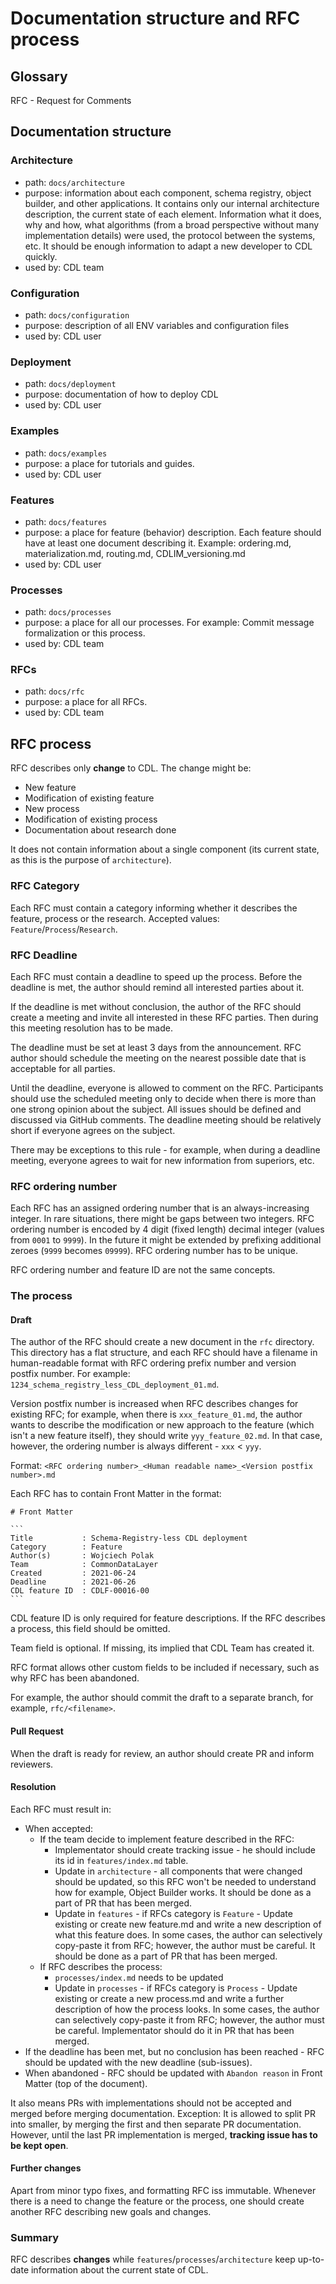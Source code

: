 # Documentation structure and RFC process

## Glossary

RFC - Request for Comments

## Documentation structure

### Architecture
* path: `docs/architecture`
* purpose: information about each component, schema registry, object builder, and other applications. It contains only our internal architecture description, the current state of each element. Information what it does, why and how, what algorithms (from a broad perspective without many implementation details) were used, the protocol between the systems, etc. It should be enough information to adapt a new developer to CDL quickly. 
* used by: CDL team

### Configuration
* path: `docs/configuration`
* purpose: description of all ENV variables and configuration files
* used by: CDL user

### Deployment
* path: `docs/deployment`
* purpose: documentation of how to deploy CDL
* used by: CDL user

### Examples
* path: `docs/examples`
* purpose: a place for tutorials and guides.
* used by: CDL user

### Features
* path: `docs/features`
* purpose: a place for feature (behavior) description. Each feature should have at least one document describing it. Example: ordering.md, materialization.md, routing.md, CDLIM_versioning.md
* used by: CDL user

### Processes
* path: `docs/processes`
* purpose: a place for all our processes. For example: Commit message formalization or this process.
* used by: CDL team

### RFCs
* path: `docs/rfc`
* purpose: a place for all RFCs.
* used by: CDL team

## RFC process

RFC describes only **change** to CDL. The change might be:
* New feature
* Modification of existing feature
* New process
* Modification of existing process
* Documentation about research done

It does not contain information about a single component (its current state, as this is the purpose of `architecture`).

### RFC Category

Each RFC must contain a category informing whether it describes the feature, process or the research.
Accepted values: `Feature`/`Process`/`Research`.

### RFC Deadline

Each RFC must contain a deadline to speed up the process.
Before the deadline is met, the author should remind all interested parties about it.

If the deadline is met without conclusion, the author of the RFC should create a meeting and invite all interested in these RFC parties. Then during this meeting resolution has to be made.

The deadline must be set at least 3 days from the announcement. RFC author should schedule the meeting on the nearest possible date that is acceptable for all parties.

Until the deadline, everyone is allowed to comment on the RFC. Participants should use the scheduled meeting only to decide when there is more than one strong opinion about the subject. All issues should be defined and discussed via GitHub comments. The deadline meeting should be relatively short if everyone agrees on the subject.

There may be exceptions to this rule - for example, when during a deadline meeting, everyone agrees to wait for new information from superiors, etc.

### RFC ordering number

Each RFC has an assigned ordering number that is an always-increasing integer. In rare situations, there might be gaps between two integers.
RFC ordering number is encoded by 4 digit (fixed length) decimal integer (values from `0001` to `9999`). In the future it might be extended by prefixing additional zeroes (`9999` becomes `09999`).
RFC ordering number has to be unique.

RFC ordering number and feature ID are not the same concepts.

### The process

#### Draft
The author of the RFC should create a new document in the `rfc` directory. This directory has a flat structure, and each RFC should have a filename in human-readable format with RFC ordering prefix number and version postfix number. For example: `1234_schema_registry_less_CDL_deployment_01.md`.

Version postfix number is increased when RFC describes changes for existing RFC; for example, when there is `xxx_feature_01.md`, the author wants to describe the modification or new approach to the feature (which isn't a new feature itself), they should write `yyy_feature_02.md`. In that case, however, the ordering number is always different - `xxx` < `yyy`.

Format:
`<RFC ordering number>_<Human readable name>_<Version postfix number>.md`

Each RFC has to contain Front Matter in the format:
```` 
# Front Matter

```
Title           : Schema-Registry-less CDL deployment
Category        : Feature
Author(s)       : Wojciech Polak
Team            : CommonDataLayer
Created         : 2021-06-24
Deadline        : 2021-06-26
CDL feature ID  : CDLF-00016-00
```
```` 

CDL feature ID is only required for feature descriptions. If the RFC describes a process, this field should be omitted.

Team field is optional. If missing, its implied that CDL Team has created it.

RFC format allows other custom fields to be included if necessary, such as why RFC has been abandoned.

For example, the author should commit the draft to a separate branch, for example, `rfc/<filename>`.


#### Pull Request
When the draft is ready for review, an author should create PR and inform reviewers.

#### Resolution
Each RFC must result in:
* When accepted:
    * If the team decide to implement feature described in the RFC:
        * Implementator should create tracking issue - he should include its id in `features/index.md` table.
        * Update in `architecture` - all components that were changed should be updated, so this RFC won't be needed to understand how for example, Object Builder works. It should be done as a part of PR that has been merged.
        * Update in `features` - if RFCs category is `Feature` - Update existing or create new feature.md and write a new description of what this feature does. In some cases, the author can selectively copy-paste it from RFC; however, the author must be careful. It should be done as a part of PR that has been merged.
    * If RFC describes the process: 
        * `processes/index.md` needs to be updated
        * Update in `processes` - if RFCs category is `Process` - Update existing or create a new process.md and write a further description of how the process looks. In some cases, the author can selectively copy-paste it from RFC; however, the author must be careful. Implementator should do it in PR that has been merged.
* If the deadline has been met, but no conclusion has been reached - RFC should be updated with the new deadline
(sub-issues).
* When abandoned - RFC should be updated with `Abandon reason` in Front Matter (top of the document).

It also means PRs with implementations should not be accepted and merged before merging documentation.
Exception: It is allowed to split PR into smaller, by merging the first and then separate PR documentation. However, until the last PR implementation is merged, **tracking issue has to be kept open**.

#### Further changes
Apart from minor typo fixes, and formatting RFC iss immutable.
Whenever there is a need to change the feature or the process, one should create another RFC describing new goals and changes.

### Summary
RFC describes **changes** while `features`/`processes`/`architecture` keep up-to-date information about the current state of CDL.
